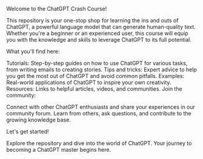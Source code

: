 Welcome to the ChatGPT Crash Course!

This repository is your one-stop shop for learning the ins and outs of ChatGPT, a powerful language model that can generate human-quality text. Whether you're a beginner or an experienced user, this course will equip you with the knowledge and skills to leverage ChatGPT to its full potential.

What you'll find here:

Tutorials: Step-by-step guides on how to use ChatGPT for various tasks, from writing emails to creating stories.
Tips and tricks: Expert advice to help you get the most out of ChatGPT and avoid common pitfalls.
Examples: Real-world applications of ChatGPT to inspire your own creativity.
Resources: Links to helpful articles, videos, and communities.
Join the community:

Connect with other ChatGPT enthusiasts and share your experiences in our community forum. Learn from others, ask questions, and contribute to the growing knowledge base.

Let's get started!

Explore the repository and dive into the world of ChatGPT. Your journey to becoming a ChatGPT master begins here.
